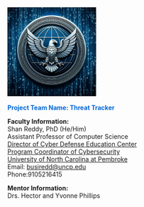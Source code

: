 <img src="Hero.png" width="200" height="200" alt="Hero Logo">


<font color="#0366d6"><strong>Project Team Name: Threat Tracker</strong></font>

<strong>Faculty Information:</strong><br>
Shan Reddy, PhD (He/Him)<br>
Assistant Professor of Computer Science<br>
[Director of Cyber Defense Education Center](https://www.uncp.edu/departments/mathematics-and-computer-science/uncp-cyber-defense-education-center)<br>
[Program Coordinator of Cybersecurity](https://www.uncp.edu/departments/mathematics-and-computer-science/computer-science/cybersecurity)<br>
[University of North Carolina at Pembroke](https://www.uncp.edu/)<br>
Email: busiredd@uncp.edu<br>
Phone:9105216415<be>

<strong>Mentor Information:</strong><br>
Drs. Hector and Yvonne Phillips




